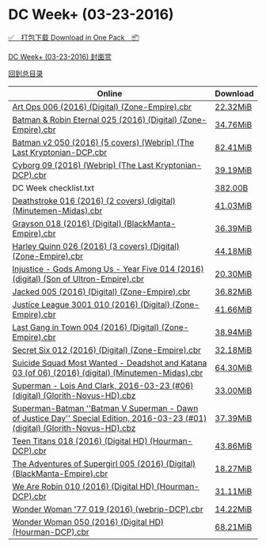 # DC Week+ (03-23-2016)

[✅&emsp;打包下载 Download in One Pack&emsp;📦](https://pan.baidu.com/s/1hsxnyba)

[DC Week+ (03-23-2016) 封面赏](/https://github.com/alicewish/markdown/blob/master/cover/DC-Week-03-23-2016-Covers.md)



[回到总目录](https://github.com/alicewish/markdown/blob/master/Catalogs.md)



Online | Download
--- | ---
[Art Ops 006 (2016) (Digital) (Zone-Empire).cbr](https://github.com/alicewish/markdown/blob/master/comic/Art-Ops-006-2016-Digital-Zone-Empire-cbr.md) | [22.32MiB](https://pan.baidu.com/s/1hsxnyba#list/path=%2FDC%20Week%202016%20Q1%2FDC%20Week%2B%20%2803-23-2016%29%2F%E3%82%BF%E3%82%AF%E3%82%A2%E3%82%AB%E3%82%BD%E3%82%AD%E3%82%A6%E3%82%A2%E3%82%B7%E3%82%BD%E3%82%A8%E3%82%A6%E3%82%AA%E3%82%B9%E3%82%BF%E3%82%AF%E3%82%A6%E3%82%B7%E3%82%BB%E3%82%B1%E3%82%B3%E3%82%B3%E3%82%B7%E3%82%B9%E3%82%AF%E3%82%A6%E3%82%B7%E3%82%B5%E3%82%AB%E3%82%A6%E3%82%A4%E3%82%B9&parentPath=%2FDC%20Week%202016%20Q1)
[Batman & Robin Eternal 025 (2016) (Digital) (Zone-Empire).cbr](https://github.com/alicewish/markdown/blob/master/comic/Batman-Robin-Eternal-025-2016-Digital-Zone-Empire-cbr.md) | [34.76MiB](https://pan.baidu.com/s/1hsxnyba#list/path=%2FDC%20Week%202016%20Q1%2FDC%20Week%2B%20%2803-23-2016%29%2F%E3%82%B1%E3%82%A4%E3%82%BD%E3%82%A8%E3%82%A8%E3%82%A2%E3%82%AA%E3%82%B1%E3%82%B5%E3%82%B3%E3%82%BF%E3%82%BF%E3%82%B1%E3%82%BB%E3%82%B7%E3%82%AF%E3%82%BB%E3%82%B7%E3%82%A8%E3%82%AA%E3%82%BF%E3%82%B5%E3%82%A8%E3%82%AA%E3%82%AB%E3%82%B5%E3%82%A8%E3%82%B3%E3%82%AD%E3%82%AD%E3%82%A6%E3%82%B1&parentPath=%2FDC%20Week%202016%20Q1)
[Batman v2 050 (2016) (5 covers) (Webrip) (The Last Kryptonian-DCP.cbr](https://github.com/alicewish/markdown/blob/master/comic/Batman-v2-050-2016-5-covers-Webrip-Last-Kryptonian-DCP-cbr.md) | [82.41MiB](https://pan.baidu.com/s/1hsxnyba#list/path=%2FDC%20Week%202016%20Q1%2FDC%20Week%2B%20%2803-23-2016%29%2F%E3%82%AF%E3%82%AA%E3%82%BF%E3%82%A2%E3%82%AD%E3%82%BF%E3%82%B1%E3%82%AA%E3%82%B1%E3%82%AB%E3%82%A8%E3%82%BF%E3%82%BD%E3%82%A4%E3%82%B1%E3%82%AB%E3%82%A6%E3%82%AB%E3%82%B9%E3%82%BB%E3%82%AF%E3%82%AF%E3%82%B5%E3%82%AF%E3%82%A8%E3%82%B5%E3%82%B9%E3%82%AB%E3%82%B5%E3%82%B5%E3%82%BB%E3%82%AD&parentPath=%2FDC%20Week%202016%20Q1)
[Cyborg 09 (2016) (Webrip) (The Last Kryptonian-DCP).cbr](https://github.com/alicewish/markdown/blob/master/comic/Cyborg-09-2016-Webrip-Last-Kryptonian-DCP-cbr.md) | [39.19MiB](https://pan.baidu.com/s/1hsxnyba#list/path=%2FDC%20Week%202016%20Q1%2FDC%20Week%2B%20%2803-23-2016%29%2F%E3%82%AA%E3%82%B3%E3%82%AA%E3%82%BF%E3%82%AB%E3%82%A6%E3%82%A6%E3%82%AD%E3%82%BF%E3%82%BD%E3%82%A4%E3%82%AD%E3%82%BF%E3%82%AD%E3%82%BB%E3%82%AF%E3%82%AA%E3%82%AB%E3%82%BD%E3%82%A4%E3%82%BB%E3%82%A4%E3%82%A6%E3%82%BB%E3%82%BB%E3%82%BF%E3%82%AA%E3%82%BF%E3%82%BD%E3%82%B3%E3%82%AB%E3%82%BF&parentPath=%2FDC%20Week%202016%20Q1)
DC Week checklist.txt | [382.00B](https://pan.baidu.com/s/1hsxnyba#list/path=%2FDC%20Week%202016%20Q1%2FDC%20Week%2B%20%2803-23-2016%29%2F%E3%82%A2%E3%82%BB%E3%82%BF%E3%82%BD%E3%82%AD%E3%82%BB%E3%82%BF%E3%82%BD%E3%82%A6%E3%82%B3%E3%82%A4%E3%82%AD%E3%82%BF%E3%82%A6%E3%82%AB%E3%82%AB%E3%82%A6%E3%82%BF%E3%82%B3%E3%82%A4%E3%82%AD%E3%82%A2%E3%82%BF%E3%82%AA%E3%82%BB%E3%82%AA%E3%82%B5%E3%82%BF%E3%82%B9%E3%82%A8%E3%82%A2%E3%82%BD&parentPath=%2FDC%20Week%202016%20Q1)
[Deathstroke 016 (2016) (2 covers) (digital) (Minutemen-Midas).cbr](https://github.com/alicewish/markdown/blob/master/comic/Deathstroke-016-2016-2-covers-digital-Minutemen-Midas-cbr.md) | [41.03MiB](https://pan.baidu.com/s/1hsxnyba#list/path=%2FDC%20Week%202016%20Q1%2FDC%20Week%2B%20%2803-23-2016%29%2F%E3%82%AB%E3%82%A8%E3%82%B3%E3%82%B5%E3%82%BB%E3%82%B5%E3%82%BF%E3%82%BF%E3%82%A4%E3%82%BF%E3%82%B3%E3%82%A8%E3%82%A4%E3%82%AB%E3%82%B9%E3%82%AF%E3%82%B5%E3%82%A2%E3%82%BD%E3%82%B5%E3%82%B3%E3%82%A4%E3%82%B9%E3%82%B9%E3%82%B7%E3%82%AF%E3%82%A4%E3%82%AB%E3%82%BD%E3%82%A6%E3%82%BB%E3%82%AB&parentPath=%2FDC%20Week%202016%20Q1)
[Grayson 018 (2016) (Digital) (BlackManta-Empire).cbr](https://github.com/alicewish/markdown/blob/master/comic/Grayson-018-2016-Digital-BlackManta-Empire-cbr.md) | [36.39MiB](https://pan.baidu.com/s/1hsxnyba#list/path=%2FDC%20Week%202016%20Q1%2FDC%20Week%2B%20%2803-23-2016%29%2F%E3%82%A8%E3%82%A4%E3%82%A6%E3%82%A2%E3%82%B3%E3%82%A6%E3%82%AD%E3%82%A8%E3%82%B3%E3%82%A6%E3%82%BD%E3%82%B9%E3%82%B1%E3%82%AF%E3%82%B9%E3%82%B3%E3%82%B1%E3%82%BB%E3%82%AB%E3%82%BF%E3%82%A2%E3%82%AA%E3%82%BD%E3%82%BF%E3%82%A6%E3%82%BD%E3%82%BB%E3%82%AA%E3%82%BD%E3%82%BD%E3%82%B9%E3%82%B3&parentPath=%2FDC%20Week%202016%20Q1)
[Harley Quinn 026 (2016) (3 covers) (Digital) (Zone-Empire).cbr](https://github.com/alicewish/markdown/blob/master/comic/Harley-Quinn-026-2016-3-covers-Digital-Zone-Empire-cbr.md) | [44.18MiB](https://pan.baidu.com/s/1hsxnyba#list/path=%2FDC%20Week%202016%20Q1%2FDC%20Week%2B%20%2803-23-2016%29%2F%E3%82%B5%E3%82%A4%E3%82%B5%E3%82%A2%E3%82%A6%E3%82%BB%E3%82%BB%E3%82%BD%E3%82%AD%E3%82%B1%E3%82%AD%E3%82%A2%E3%82%B7%E3%82%B3%E3%82%B7%E3%82%BF%E3%82%B7%E3%82%A6%E3%82%B1%E3%82%BD%E3%82%AD%E3%82%BF%E3%82%B9%E3%82%AF%E3%82%BF%E3%82%B1%E3%82%A4%E3%82%AB%E3%82%A2%E3%82%B9%E3%82%B3%E3%82%A4&parentPath=%2FDC%20Week%202016%20Q1)
[Injustice - Gods Among Us - Year Five 014 (2016) (digital) (Son of Ultron-Empire).cbr](https://github.com/alicewish/markdown/blob/master/comic/Injustice-Gods-Among-Us-Year-Five-014-2016-digital-Son-of-Ultron-Empire-cbr.md) | [20.30MiB](https://pan.baidu.com/s/1hsxnyba#list/path=%2FDC%20Week%202016%20Q1%2FDC%20Week%2B%20%2803-23-2016%29%2F%E3%82%AD%E3%82%A4%E3%82%B1%E3%82%B5%E3%82%BB%E3%82%B5%E3%82%B1%E3%82%A8%E3%82%B3%E3%82%B9%E3%82%B1%E3%82%B7%E3%82%B3%E3%82%AB%E3%82%BD%E3%82%BF%E3%82%AD%E3%82%A4%E3%82%BF%E3%82%B7%E3%82%B5%E3%82%AA%E3%82%AB%E3%82%BD%E3%82%B3%E3%82%B1%E3%82%B1%E3%82%BF%E3%82%AF%E3%82%BD%E3%82%AD%E3%82%AA&parentPath=%2FDC%20Week%202016%20Q1)
[Jacked 005 (2016) (Digital) (Zone-Empire).cbr](https://github.com/alicewish/markdown/blob/master/comic/Jacked-005-2016-Digital-Zone-Empire-cbr.md) | [36.82MiB](https://pan.baidu.com/s/1hsxnyba#list/path=%2FDC%20Week%202016%20Q1%2FDC%20Week%2B%20%2803-23-2016%29%2F%E3%82%A6%E3%82%A6%E3%82%B7%E3%82%A4%E3%82%BD%E3%82%B5%E3%82%AF%E3%82%AF%E3%82%AF%E3%82%AD%E3%82%BD%E3%82%B1%E3%82%A2%E3%82%B7%E3%82%A4%E3%82%A2%E3%82%BB%E3%82%BB%E3%82%B3%E3%82%AF%E3%82%BD%E3%82%A2%E3%82%BF%E3%82%AB%E3%82%B9%E3%82%A4%E3%82%BD%E3%82%AA%E3%82%B3%E3%82%AB%E3%82%B1%E3%82%A8&parentPath=%2FDC%20Week%202016%20Q1)
[Justice League 3001 010 (2016) (Digital) (Zone-Empire).cbr](https://github.com/alicewish/markdown/blob/master/comic/Justice-League-3001-010-2016-Digital-Zone-Empire-cbr.md) | [41.66MiB](https://pan.baidu.com/s/1hsxnyba#list/path=%2FDC%20Week%202016%20Q1%2FDC%20Week%2B%20%2803-23-2016%29%2F%E3%82%BB%E3%82%BF%E3%82%B7%E3%82%B5%E3%82%AD%E3%82%B9%E3%82%BD%E3%82%BB%E3%82%BB%E3%82%A2%E3%82%B1%E3%82%B9%E3%82%A2%E3%82%B9%E3%82%AA%E3%82%BB%E3%82%BD%E3%82%B7%E3%82%B5%E3%82%BF%E3%82%A2%E3%82%A4%E3%82%AF%E3%82%B7%E3%82%A8%E3%82%A4%E3%82%B1%E3%82%B3%E3%82%AD%E3%82%A2%E3%82%B9%E3%82%AB&parentPath=%2FDC%20Week%202016%20Q1)
[Last Gang in Town 004 (2016) (Digital) (Zone-Empire).cbr](https://github.com/alicewish/markdown/blob/master/comic/Last-Gang-in-Town-004-2016-Digital-Zone-Empire-cbr.md) | [38.94MiB](https://pan.baidu.com/s/1hsxnyba#list/path=%2FDC%20Week%202016%20Q1%2FDC%20Week%2B%20%2803-23-2016%29%2F%E3%82%B9%E3%82%AD%E3%82%BB%E3%82%A2%E3%82%B9%E3%82%A2%E3%82%AF%E3%82%AA%E3%82%A8%E3%82%AA%E3%82%A4%E3%82%BF%E3%82%B1%E3%82%B1%E3%82%BD%E3%82%BB%E3%82%B5%E3%82%B7%E3%82%AA%E3%82%BB%E3%82%B9%E3%82%AF%E3%82%A4%E3%82%A8%E3%82%B7%E3%82%AB%E3%82%BB%E3%82%B7%E3%82%A6%E3%82%A2%E3%82%BD%E3%82%BD&parentPath=%2FDC%20Week%202016%20Q1)
[Secret Six 012 (2016) (Digital) (Zone-Empire).cbr](https://github.com/alicewish/markdown/blob/master/comic/Secret-Six-012-2016-Digital-Zone-Empire-cbr.md) | [32.18MiB](https://pan.baidu.com/s/1hsxnyba#list/path=%2FDC%20Week%202016%20Q1%2FDC%20Week%2B%20%2803-23-2016%29%2F%E3%82%B5%E3%82%B1%E3%82%A4%E3%82%BB%E3%82%B1%E3%82%A2%E3%82%B5%E3%82%BB%E3%82%AA%E3%82%AB%E3%82%AB%E3%82%A2%E3%82%B5%E3%82%AD%E3%82%B7%E3%82%B3%E3%82%AF%E3%82%AA%E3%82%A6%E3%82%A6%E3%82%BD%E3%82%B3%E3%82%A6%E3%82%AA%E3%82%B7%E3%82%AF%E3%82%A6%E3%82%AD%E3%82%AF%E3%82%B5%E3%82%B1%E3%82%AA&parentPath=%2FDC%20Week%202016%20Q1)
[Suicide Squad Most Wanted - Deadshot and Katana 03 (of 06) (2016) (digital) (Minutemen-Midas).cbr](https://github.com/alicewish/markdown/blob/master/comic/Suicide-Squad-Most-Wanted-Deadshot-Katana-03-of-06-2016-digital-Minutemen-Midas-cbr.md) | [64.30MiB](https://pan.baidu.com/s/1hsxnyba#list/path=%2FDC%20Week%202016%20Q1%2FDC%20Week%2B%20%2803-23-2016%29%2F%E3%82%AB%E3%82%B5%E3%82%BB%E3%82%BD%E3%82%A4%E3%82%B9%E3%82%BB%E3%82%B3%E3%82%BB%E3%82%A8%E3%82%AF%E3%82%B9%E3%82%B9%E3%82%BF%E3%82%AA%E3%82%B3%E3%82%BB%E3%82%A4%E3%82%AA%E3%82%AD%E3%82%AD%E3%82%A8%E3%82%BB%E3%82%B9%E3%82%B1%E3%82%B3%E3%82%B7%E3%82%AB%E3%82%AB%E3%82%A4%E3%82%A2%E3%82%B1&parentPath=%2FDC%20Week%202016%20Q1)
[Superman - Lois And Clark, 2016-03-23 (#06) (digital) (Glorith-Novus-HD).cbz](https://github.com/alicewish/markdown/blob/master/comic/Superman-Lois-Clark-2016-03-23-06-digital-Glorith-Novus-HD-cbz.md) | [33.00MiB](https://pan.baidu.com/s/1hsxnyba#list/path=%2FDC%20Week%202016%20Q1%2FDC%20Week%2B%20%2803-23-2016%29%2F%E3%82%BD%E3%82%B3%E3%82%BB%E3%82%BB%E3%82%B7%E3%82%AA%E3%82%A2%E3%82%BB%E3%82%BB%E3%82%BB%E3%82%A2%E3%82%BD%E3%82%A2%E3%82%BD%E3%82%BB%E3%82%BB%E3%82%A2%E3%82%AD%E3%82%BD%E3%82%AD%E3%82%B7%E3%82%B7%E3%82%A2%E3%82%B1%E3%82%A2%E3%82%A2%E3%82%AA%E3%82%B1%E3%82%A4%E3%82%BD%E3%82%BB%E3%82%A4&parentPath=%2FDC%20Week%202016%20Q1)
[Superman-Batman ''Batman V Superman - Dawn of Justice Day'' Special Edition, 2016-03-23 (#01) (digital) (Glorith-Novus-HD).cbz](https://github.com/alicewish/markdown/blob/master/comic/Superman-Batman-Batman-V-Superman-Dawn-of-Justice-Day-Special-Edition-2016-03-23-01-digital-Glorith-Novus-HD-cbz.md) | [37.39MiB](https://pan.baidu.com/s/1hsxnyba#list/path=%2FDC%20Week%202016%20Q1%2FDC%20Week%2B%20%2803-23-2016%29%2F%E3%82%BD%E3%82%A6%E3%82%AA%E3%82%B1%E3%82%B5%E3%82%AD%E3%82%BD%E3%82%BF%E3%82%B7%E3%82%A8%E3%82%B5%E3%82%BB%E3%82%B9%E3%82%A8%E3%82%B1%E3%82%AA%E3%82%BD%E3%82%B7%E3%82%B5%E3%82%A2%E3%82%BB%E3%82%A4%E3%82%B5%E3%82%AF%E3%82%BF%E3%82%AD%E3%82%B9%E3%82%B1%E3%82%A8%E3%82%B9%E3%82%B3%E3%82%B9&parentPath=%2FDC%20Week%202016%20Q1)
[Teen Titans 018 (2016) (Digital HD) (Hourman-DCP).cbr](https://github.com/alicewish/markdown/blob/master/comic/Teen-Titans-018-2016-Digital-HD-Hourman-DCP-cbr.md) | [43.86MiB](https://pan.baidu.com/s/1hsxnyba#list/path=%2FDC%20Week%202016%20Q1%2FDC%20Week%2B%20%2803-23-2016%29%2F%E3%82%BD%E3%82%AF%E3%82%B9%E3%82%B1%E3%82%B7%E3%82%A4%E3%82%B1%E3%82%B1%E3%82%B9%E3%82%AF%E3%82%A4%E3%82%AF%E3%82%A2%E3%82%B5%E3%82%B1%E3%82%AB%E3%82%A4%E3%82%AA%E3%82%A4%E3%82%A4%E3%82%B3%E3%82%B1%E3%82%B3%E3%82%B1%E3%82%BD%E3%82%A4%E3%82%AB%E3%82%AB%E3%82%B7%E3%82%BB%E3%82%AA%E3%82%AF&parentPath=%2FDC%20Week%202016%20Q1)
[The Adventures of Supergirl 005 (2016) (Digital) (BlackManta-Empire).cbr](https://github.com/alicewish/markdown/blob/master/comic/Adventures-of-Supergirl-005-2016-Digital-BlackManta-Empire-cbr.md) | [18.27MiB](https://pan.baidu.com/s/1hsxnyba#list/path=%2FDC%20Week%202016%20Q1%2FDC%20Week%2B%20%2803-23-2016%29%2F%E3%82%AD%E3%82%A2%E3%82%B9%E3%82%AF%E3%82%BD%E3%82%A8%E3%82%AD%E3%82%A8%E3%82%AB%E3%82%A6%E3%82%B3%E3%82%AA%E3%82%AF%E3%82%BB%E3%82%A4%E3%82%B7%E3%82%AF%E3%82%BF%E3%82%B7%E3%82%A8%E3%82%A2%E3%82%B7%E3%82%BB%E3%82%AF%E3%82%A6%E3%82%AB%E3%82%A8%E3%82%A8%E3%82%B7%E3%82%BF%E3%82%AF%E3%82%BB&parentPath=%2FDC%20Week%202016%20Q1)
[We Are Robin 010 (2016) (Digital HD) (Hourman-DCP).cbr](https://github.com/alicewish/markdown/blob/master/comic/We-Are-Robin-010-2016-Digital-HD-Hourman-DCP-cbr.md) | [31.11MiB](https://pan.baidu.com/s/1hsxnyba#list/path=%2FDC%20Week%202016%20Q1%2FDC%20Week%2B%20%2803-23-2016%29%2F%E3%82%B1%E3%82%A4%E3%82%B1%E3%82%BF%E3%82%BD%E3%82%BD%E3%82%A2%E3%82%B1%E3%82%AB%E3%82%BD%E3%82%AD%E3%82%B5%E3%82%A2%E3%82%B3%E3%82%B3%E3%82%B1%E3%82%BD%E3%82%AD%E3%82%A4%E3%82%A2%E3%82%A8%E3%82%B7%E3%82%B5%E3%82%A2%E3%82%AA%E3%82%BF%E3%82%B9%E3%82%B5%E3%82%AD%E3%82%A6%E3%82%AA%E3%82%AA&parentPath=%2FDC%20Week%202016%20Q1)
[Wonder Woman '77 019 (2016) (webrip-DCP).cbr](https://github.com/alicewish/markdown/blob/master/comic/Wonder-Woman-77-019-2016-webrip-DCP-cbr.md) | [14.22MiB](https://pan.baidu.com/s/1hsxnyba#list/path=%2FDC%20Week%202016%20Q1%2FDC%20Week%2B%20%2803-23-2016%29%2F%E3%82%AD%E3%82%AF%E3%82%A6%E3%82%BB%E3%82%A6%E3%82%A4%E3%82%B9%E3%82%B5%E3%82%B7%E3%82%B9%E3%82%BF%E3%82%BB%E3%82%AA%E3%82%A4%E3%82%A6%E3%82%BD%E3%82%A4%E3%82%B5%E3%82%B1%E3%82%BD%E3%82%B9%E3%82%B1%E3%82%A2%E3%82%A2%E3%82%A8%E3%82%AA%E3%82%B7%E3%82%B3%E3%82%BB%E3%82%A8%E3%82%B9%E3%82%B7&parentPath=%2FDC%20Week%202016%20Q1)
[Wonder Woman 050 (2016) (Digital HD) (Hourman-DCP).cbr](https://github.com/alicewish/markdown/blob/master/comic/Wonder-Woman-050-2016-Digital-HD-Hourman-DCP-cbr.md) | [68.21MiB](https://pan.baidu.com/s/1hsxnyba#list/path=%2FDC%20Week%202016%20Q1%2FDC%20Week%2B%20%2803-23-2016%29%2F%E3%82%BF%E3%82%A4%E3%82%AA%E3%82%AF%E3%82%AD%E3%82%A6%E3%82%B7%E3%82%B1%E3%82%B9%E3%82%AB%E3%82%B7%E3%82%B7%E3%82%B7%E3%82%A2%E3%82%BD%E3%82%AD%E3%82%B9%E3%82%B5%E3%82%BF%E3%82%BD%E3%82%BD%E3%82%A4%E3%82%B9%E3%82%B7%E3%82%B5%E3%82%A2%E3%82%BF%E3%82%AD%E3%82%AB%E3%82%B5%E3%82%B9%E3%82%A8&parentPath=%2FDC%20Week%202016%20Q1)